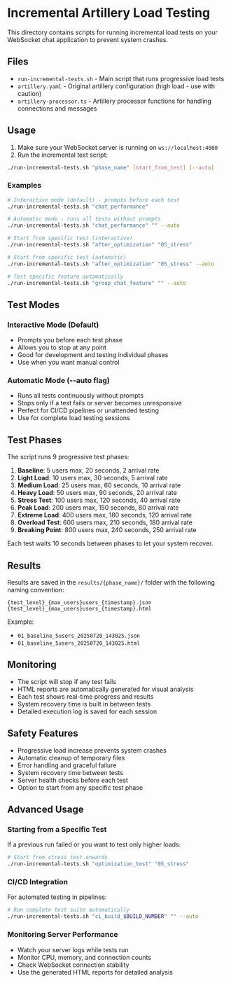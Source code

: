 # Incremental Artillery Load Testing

This directory contains scripts for running incremental load tests on your WebSocket chat application to prevent system crashes.

## Files

- `run-incremental-tests.sh` - Main script that runs progressive load tests
- `artillery.yaml` - Original artillery configuration (high load - use with caution)
- `artillery-processor.ts` - Artillery processor functions for handling connections and messages

## Usage

1. Make sure your WebSocket server is running on `ws://localhost:4000`
2. Run the incremental test script:

```bash
./run-incremental-tests.sh "phase_name" [start_from_test] [--auto]
```

### Examples

```bash
# Interactive mode (default) - prompts before each test
./run-incremental-tests.sh "chat_performance"

# Automatic mode - runs all tests without prompts
./run-incremental-tests.sh "chat_performance" "" --auto

# Start from specific test (interactive)
./run-incremental-tests.sh "after_optimization" "05_stress"

# Start from specific test (automatic)
./run-incremental-tests.sh "after_optimization" "05_stress" --auto

# Test specific feature automatically
./run-incremental-tests.sh "group_chat_feature" "" --auto
```

## Test Modes

### Interactive Mode (Default)
- Prompts you before each test phase
- Allows you to stop at any point
- Good for development and testing individual phases
- Use when you want manual control

### Automatic Mode (--auto flag)
- Runs all tests continuously without prompts
- Stops only if a test fails or server becomes unresponsive
- Perfect for CI/CD pipelines or unattended testing
- Use for complete load testing sessions

## Test Phases

The script runs 9 progressive test phases:

1. **Baseline**: 5 users max, 20 seconds, 2 arrival rate
2. **Light Load**: 10 users max, 30 seconds, 5 arrival rate
3. **Medium Load**: 25 users max, 60 seconds, 10 arrival rate  
4. **Heavy Load**: 50 users max, 90 seconds, 20 arrival rate
5. **Stress Test**: 100 users max, 120 seconds, 40 arrival rate
6. **Peak Load**: 200 users max, 150 seconds, 80 arrival rate
7. **Extreme Load**: 400 users max, 180 seconds, 120 arrival rate
8. **Overload Test**: 600 users max, 210 seconds, 180 arrival rate
9. **Breaking Point**: 800 users max, 240 seconds, 250 arrival rate

Each test waits 10 seconds between phases to let your system recover.

## Results

Results are saved in the `results/{phase_name}/` folder with the following naming convention:
```
{test_level}_{max_users}users_{timestamp}.json
{test_level}_{max_users}users_{timestamp}.html
```

Example:
- `01_baseline_5users_20250720_143025.json`
- `01_baseline_5users_20250720_143025.html`

## Monitoring

- The script will stop if any test fails
- HTML reports are automatically generated for visual analysis
- Each test shows real-time progress and results
- System recovery time is built in between tests
- Detailed execution log is saved for each session

## Safety Features

- Progressive load increase prevents system crashes
- Automatic cleanup of temporary files
- Error handling and graceful failure
- System recovery time between tests
- Server health checks before each test
- Option to start from any specific test phase

## Advanced Usage

### Starting from a Specific Test
If a previous run failed or you want to test only higher loads:

```bash
# Start from stress test onwards
./run-incremental-tests.sh "optimization_test" "05_stress"
```

### CI/CD Integration
For automated testing in pipelines:

```bash
# Run complete test suite automatically
./run-incremental-tests.sh "ci_build_$BUILD_NUMBER" "" --auto
```

### Monitoring Server Performance
- Watch your server logs while tests run
- Monitor CPU, memory, and connection counts
- Check WebSocket connection stability
- Use the generated HTML reports for detailed analysis